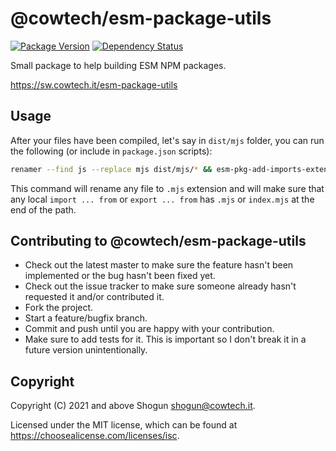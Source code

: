 # @cowtech/esm-package-utils

[![Package Version](https://img.shields.io/npm/v/@cowtech/esm-package-utils.svg)](https://npm.im/@cowtech/esm-package-utils)
[![Dependency Status](https://img.shields.io/david/cowtech/esm-package-utils)](https://david-dm.org/cowtech/esm-package-utils)

Small package to help building ESM NPM packages.

https://sw.cowtech.it/esm-package-utils

## Usage

After your files have been compiled, let's say in `dist/mjs` folder, you can run the following (or include in `package.json` scripts):

```sh
renamer --find js --replace mjs dist/mjs/* && esm-pkg-add-imports-extensions -e mjs dist/mjs/**
```

This command will rename any file to `.mjs` extension and will make sure that any local `import ... from` or `export ... from` has `.mjs` or `index.mjs` at the end of the path.

## Contributing to @cowtech/esm-package-utils

- Check out the latest master to make sure the feature hasn't been implemented or the bug hasn't been fixed yet.
- Check out the issue tracker to make sure someone already hasn't requested it and/or contributed it.
- Fork the project.
- Start a feature/bugfix branch.
- Commit and push until you are happy with your contribution.
- Make sure to add tests for it. This is important so I don't break it in a future version unintentionally.

## Copyright

Copyright (C) 2021 and above Shogun <shogun@cowtech.it>.

Licensed under the MIT license, which can be found at https://choosealicense.com/licenses/isc.
